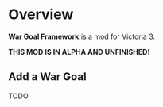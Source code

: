 # Overview
**War Goal Framework** is a mod for Victoria 3.

**THIS MOD IS IN ALPHA AND UNFINISHED!**

## Add a War Goal
TODO